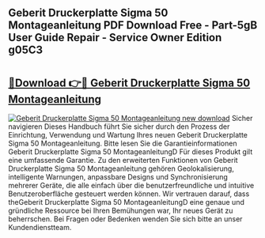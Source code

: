 ## Geberit Druckerplatte Sigma 50 Montageanleitung PDF Download Free - Part-5gB User Guide Repair - Service Owner Edition g05C3

# <h2><a href="http://df8050n.blite.top/?on=Geberit+Druckerplatte+Sigma+50+Montageanleitung">🔗Download 👉🔴 Geberit Druckerplatte Sigma 50 Montageanleitung</a></h2>

[![Geberit Druckerplatte Sigma 50 Montageanleitung new download](https://i.imgur.com/lujVjoI.png)](http://df8050n.blite.top/?on=Geberit+Druckerplatte+Sigma+50+Montageanleitung)
Sicher navigieren Dieses Handbuch führt Sie sicher durch den Prozess der Einrichtung, Verwendung und Wartung Ihres neuen Geberit Druckerplatte Sigma 50 Montageanleitung. Bitte lesen Sie die Garantieinformationen Geberit Druckerplatte Sigma 50 MontageanleitungD Für dieses Produkt gilt eine umfassende Garantie. Zu den erweiterten Funktionen von Geberit Druckerplatte Sigma 50 Montageanleitung gehören Geolokalisierung, intelligente Warnungen, anpassbare Designs und Synchronisierung mehrerer Geräte, die alle einfach über die benutzerfreundliche und intuitive Benutzeroberfläche gesteuert werden können. Wir vertrauen darauf, dass theGeberit Druckerplatte Sigma 50 MontageanleitungD eine genaue und gründliche Ressource bei Ihren Bemühungen war, Ihr neues Gerät zu beherrschen. Bei Fragen oder Bedenken wenden Sie sich bitte an unser Kundendienstteam.
